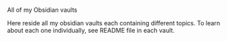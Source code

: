 All of my Obsidian vaults

Here reside all my obsidian vaults each containing different topics.
To learn about each one individually, see README file in each vault.